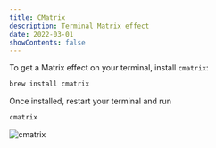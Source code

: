 ```yaml
---
title: CMatrix
description: Terminal Matrix effect
date: 2022-03-01
showContents: false
---
```


To get a Matrix effect on your terminal, install `cmatrix`:

```bash
brew install cmatrix
```

Once installed, restart your terminal and run

```bash
cmatrix
```

![cmatrix](/images/cli/cmatrix/one.png)